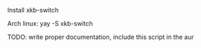 Install xkb-switch

Arch linux: yay -S xkb-switch

TODO: write proper documentation, include this script in the aur
